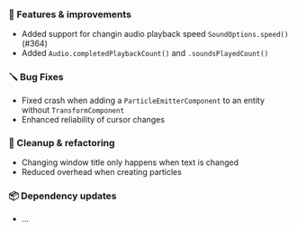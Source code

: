 ### 🚀 Features & improvements

- Added support for changin audio playback speed `SoundOptions.speed()` (#364)
- Added `Audio.completedPlaybackCount()` and `.soundsPlayedCount()`

### 🪛 Bug Fixes

- Fixed crash when adding a `ParticleEmitterComponent` to an entity without `TransformComponent`
- Enhanced reliability of cursor changes

### 🧽 Cleanup & refactoring

- Changing window title only happens when text is changed
- Reduced overhead when creating particles

### 📦 Dependency updates

- ...